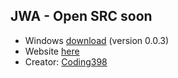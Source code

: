 ## JWA - Open SRC soon
- Windows [download](https://github.com/DiscordAddiction/JWA/releases/tag/0.0.3) (version 0.0.3)
- Website [here](https://jwa.coding398.dev)
- Creator: [Coding398](https://coding398.dev)
